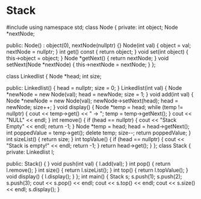 # Stack
#include <iostream>
using namespace std;
class Node
{
private:
    int object;
    Node *nextNode;

public:
    Node() : object(0), nextNode(nullptr) {}
    Node(int val)
    {
        object = val;
        nextNode = nullptr;
    }
    int get() const { return object; }
    void set(int object) { this->object = object; }
    Node *getNext() { return nextNode; }
    void setNext(Node *nextNode) { this->nextNode = nextNode; }
};

class Linkedlist
{
    Node *head;
    int size;

public:
    Linkedlist()
    {
        head = nullptr;
        size = 0;
    }
    Linkedlist(int val)
    {
        Node *newNode = new Node(val);
        head = newNode;
        size = 1;
    }
    void add(int val)
    {
        Node *newNode = new Node(val);
        newNode->setNext(head);
        head = newNode;
        size++;
    }
    void display()
    {
        Node *temp = head;
        while (temp != nullptr)
        {
            cout << temp->get() << " -> ";
            temp = temp->getNext();
        }
        cout << "NULL" << endl;
    }
    int remove()
    {
        if (head == nullptr)
        {
            cout << "Stack Empty" << endl;
            return -1;
        }
        Node *temp = head;
        head = head->getNext();
        int poppedValue = temp->get();
        delete temp;
        size--;
        return poppedValue;
    }
    int sizeList()
    {
        return size;
    }
    int topValue()
    {
        if (head == nullptr)
        {
            cout << "Stack is empty!" << endl;
            return -1;
        }
        return head->get();
    }
};
class Stack
{
private:
    Linkedlist l;

public:
    Stack()
    {
    }
    void push(int val)
    {
        l.add(val);
    }
    int pop()
    {
        return l.remove();
    }
    int size()
    {
        return l.sizeList();
    }
    int top()
    {
        return l.topValue();
    }
    void display()
    {
        l.display();
    }
};
int main()
{
    Stack s;
    s.push(1);
    s.push(2);
    s.push(3);
    cout << s.pop() << endl;
    cout << s.top() << endl;
    cout << s.size() << endl;
    s.display();
}
